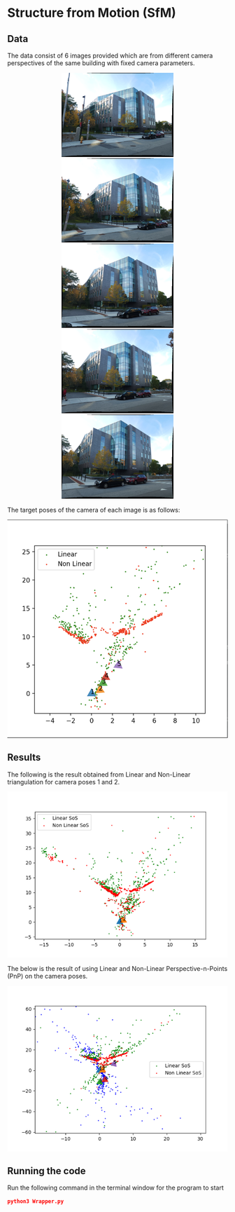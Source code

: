 # Structure from Motion (SfM)
## Data 
The data consist of 6 images provided which are from different camera perspectives of the same building with fixed camera parameters.
<p align="center">
  <img src="P3Data/1.png" width="256">
  <img src="P3Data/2.png" width="256">
  <img src="P3Data/3.png" width="256">
  <img src="P3Data/4.png" width="256">
  <img src="P3Data/5.png" width="256">
</p>

The target poses of the camera of each image is as follows:
<p align="center">
  <img src="Results/Camera Poses.png" width="512">
</p>

## Results
The following is the result obtained from Linear and Non-Linear triangulation for camera poses 1 and 2.
<p align="center">
  <img src="Results/SoS_Linear_NonLinear.png" width="512">
</p>

The below is the result of using Linear and Non-Linear Perspective-n-Points (PnP) on the camera poses.
<p align="center">
  <img src="Results/PnP.png" width="512">
</p>

## Running the code
Run the following command in the terminal window for the program to start

```json
python3 Wrapper.py
```
